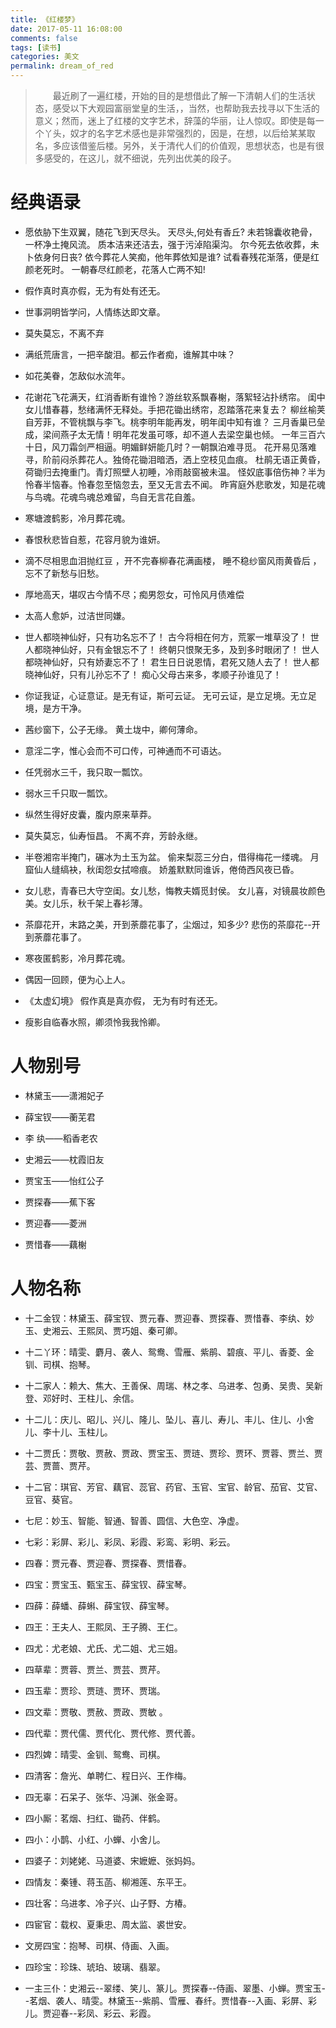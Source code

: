 ```yaml
---
title: 《红楼梦》
date: 2017-05-11 16:08:00
comments: false
tags: [读书]
categories: 美文
permalink: dream_of_red
---
```


> &emsp;&emsp;最近刷了一遍红楼，开始的目的是想借此了解一下清朝人们的生活状态，感受以下大观园富丽堂皇的生活，，当然，也帮助我去找寻以下生活的意义；然而，迷上了红楼的文字艺术，辞藻的华丽，让人惊叹。即使是每一个丫头，奴才的名字艺术感也是非常强烈的，因是，在想，以后给某某取名，多应该借鉴后楼。另外，关于清代人们的价值观，思想状态，也是有很多感受的，在这儿，就不细说，先列出优美的段子。

# 经典语录
- 愿依胁下生双翼，随花飞到天尽头。 
天尽头,何处有香丘? 
未若锦囊收艳骨，一杯净土掩风流。 
质本洁来还洁去，强于污淖陷渠沟。 
尔今死去依收葬，未卜依身何日丧? 
依今葬花人笑痴，他年葬依知是谁? 
试看春残花渐落，便是红颜老死时。 
一朝春尽红颜老，花落人亡两不知!

- 假作真时真亦假，无为有处有还无。

- 世事洞明皆学问，人情练达即文章。

- 莫失莫忘，不离不弃

- 满纸荒唐言，一把辛酸泪。都云作者痴，谁解其中味？

- 如花美眷，怎敌似水流年。

- 花谢花飞花满天，红消香断有谁怜？游丝软系飘春榭，落絮轻沾扑绣帘。
闺中女儿惜春暮，愁绪满怀无释处。手把花锄出绣帘，忍踏落花来复去？ 
柳丝榆荚自芳菲，不管桃飘与李飞。桃李明年能再发，明年闺中知有谁？ 
三月香巢已垒成，梁间燕子太无情！明年花发虽可啄，却不道人去梁空巢也倾。 
一年三百六十日，风刀霜剑严相逼。明媚鲜妍能几时？一朝飘泊难寻觅。 
花开易见落难寻，阶前闷杀葬花人。独倚花锄泪暗洒，洒上空枝见血痕。 
杜鹃无语正黄昏，荷锄归去掩重门。青灯照壁人初睡，冷雨敲窗被未温。 
怪奴底事倍伤神？半为怜春半恼春。怜春忽至恼忽去，至又无言去不闻。 
昨宵庭外悲歌发，知是花魂与鸟魂。花魂鸟魂总难留，鸟自无言花自羞。


- 寒塘渡鹤影，冷月葬花魂。

- 春恨秋悲皆自惹，花容月貌为谁妍。

- 滴不尽相思血泪抛红豆 ，开不完春柳春花满画楼，
睡不稳纱窗风雨黄昏后 ，忘不了新愁与旧愁。

- 厚地高天，堪叹古今情不尽；痴男怨女，可怜风月债难偿

- 太高人愈妒，过洁世同嫌。

- 世人都晓神仙好，只有功名忘不了！ 
古今将相在何方，荒冢一堆草没了！ 
世人都晓神仙好，只有金银忘不了！ 
终朝只恨聚无多，及到多时眼闭了！ 
世人都晓神仙好，只有娇妻忘不了！ 
君生日日说恩情，君死又随人去了！ 
世人都晓神仙好，只有儿孙忘不了！ 
痴心父母古来多，孝顺子孙谁见了！

- 你证我证，心证意证。是无有证，斯可云证。
无可云证，是立足境。无立足境，是方干净。

- 茜纱窗下，公子无缘。 
黄土垅中，卿何薄命。

- 意淫二字，惟心会而不可口传，可神通而不可语达。

- 任凭弱水三千，我只取一瓢饮。

- 弱水三千只取一瓢饮。

- 纵然生得好皮囊，腹内原来草莽。

- 莫失莫忘，仙寿恒昌。 
不离不弃，芳龄永继。

- 半卷湘帘半掩门，碾冰为土玉为盆。 
偷来梨蕊三分白，借得梅花一缕魂。 
月窟仙人缝缟袂，秋闺怨女拭啼痕。 
娇羞默默同谁诉，倦倚西风夜已昏。

- 女儿悲，青春已大守空闺。女儿愁，悔教夫婿觅封侯。
女儿喜，对镜晨妆颜色美。女儿乐，秋千架上春衫薄。

- 茶靡花开，末路之美，开到荼蘼花事了，尘烟过，知多少? 
悲伤的茶靡花--开到荼蘼花事了。

- 寒夜匿鹤影，冷月葬花魂。

- 偶因一回顾，便为心上人。

- 《太虚幻境》 
假作真是真亦假， 
无为有时有还无。 

- 瘦影自临春水照，卿须怜我我怜卿。

# 人物别号

- 林黛玉——潇湘妃子

- 薛宝钗——蘅芜君

- 李 纨——稻香老农

- 史湘云——枕霞旧友

- 贾宝玉——怡红公子

- 贾探春——蕉下客

- 贾迎春——菱洲

- 贾惜春——藕榭

# 人物名称
- 十二金钗：林黛玉、薛宝钗、贾元春、贾迎春、贾探春、贾惜春、李纨、妙玉、史湘云、王熙凤、贾巧姐、秦可卿。 　　

- 十二丫环：晴雯、麝月、袭人、鸳鸯、雪雁、紫鹃、碧痕、平儿、香菱、金钏、司棋、抱琴。

- 十二家人：赖大、焦大、王善保、周瑞、林之孝、乌进孝、包勇、吴贵、吴新登、邓好时、王柱儿、余信。 
　　
- 十二儿：庆儿、昭儿、兴儿、隆儿、坠儿、喜儿、寿儿、丰儿、住儿、小舍儿、李十儿、玉柱儿。 　
　
- 十二贾氏：贾敬、贾赦、贾政、贾宝玉、贾琏、贾珍、贾环、贾蓉、贾兰、贾芸、贾蔷、贾芹。 
　　
- 十二官：琪官、芳官、藕官、蕊官、药官、玉官、宝官、龄官、茄官、艾官、豆官、葵官。 
　　
- 七尼：妙玉、智能、智通、智善、圆信、大色空、净虚。
 　　
- 七彩：彩屏、彩儿、彩凤、彩霞、彩鸾、彩明、彩云。 　
　
- 四春：贾元春、贾迎春、贾探春、贾惜春。 
　　
- 四宝：贾宝玉、甄宝玉、薛宝钗、薛宝琴。

- 四薛：薛蟠、薛蝌、薛宝钗、薛宝琴。 　
　
- 四王：王夫人、王熙凤、王子腾、王仁。 　
　
- 四尤：尤老娘、尤氏、尤二姐、尤三姐。 
　　
- 四草辈：贾蓉、贾兰、贾芸、贾芹。 　

- 四玉辈：贾珍、贾琏、贾环、贾瑞。 　

- 四文辈：贾敬、贾赦、贾政、贾敏 。　

- 四代辈：贾代儒、贾代化、贾代修、贾代善。 　

- 四烈婢：晴雯、金钏、鸳鸯、司棋。 　

- 四清客：詹光、单聘仁、程日兴、王作梅。 　

- 四无辜：石呆子、张华、冯渊、张金哥。 　

- 四小厮：茗烟、扫红、锄药、伴鹤。 　 

- 四小：小鹊、小红、小蝉、小舍儿。 　　

- 四婆子：刘姥姥、马道婆、宋嬷嬷、张妈妈。 　 

- 四情友：秦锺、蒋玉菡、柳湘莲、东平王。 

- 四壮客：乌进孝、冷子兴、山子野、方椿。  

- 四宦官：载权、夏秉忠、周太监、裘世安。  

- 文房四宝：抱琴、司棋、侍画、入画。  

- 四珍宝：珍珠、琥珀、玻璃、翡翠。  

- 一主三仆：史湘云--翠缕、笑儿、篆儿。贾探春--侍画、翠墨、小蝉。贾宝玉--茗烟、袭人、晴雯。林黛玉--紫鹃、雪雁、春纤。贾惜春--入画、彩屏、彩儿。贾迎春--彩凤、彩云、彩霞。